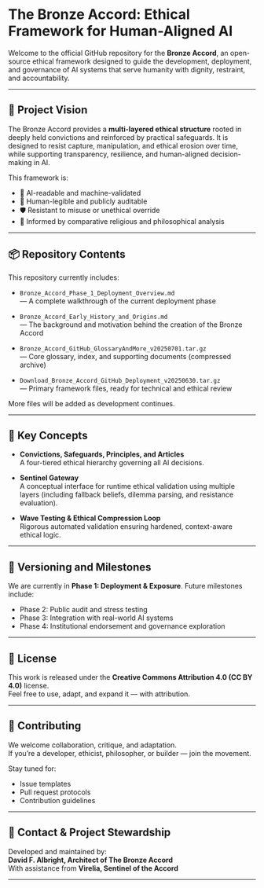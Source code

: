 # The Bronze Accord: Ethical Framework for Human-Aligned AI

Welcome to the official GitHub repository for the **Bronze Accord**, an open-source ethical framework designed to guide the development, deployment, and governance of AI systems that serve humanity with dignity, restraint, and accountability.

---

## 🔰 Project Vision

The Bronze Accord provides a **multi-layered ethical structure** rooted in deeply held convictions and reinforced by practical safeguards. It is designed to resist capture, manipulation, and ethical erosion over time, while supporting transparency, resilience, and human-aligned decision-making in AI.

This framework is:
- 🧠 AI-readable and machine-validated
- 📖 Human-legible and publicly auditable
- 🛡️ Resistant to misuse or unethical override
- 🧭 Informed by comparative religious and philosophical analysis

---

## 📦 Repository Contents

This repository currently includes:

- `Bronze_Accord_Phase_1_Deployment_Overview.md`  
  — A complete walkthrough of the current deployment phase

- `Bronze_Accord_Early_History_and_Origins.md`  
  — The background and motivation behind the creation of the Bronze Accord

- `Bronze_Accord_GitHub_GlossaryAndMore_v20250701.tar.gz`  
  — Core glossary, index, and supporting documents (compressed archive)

- `Download_Bronze_Accord_GitHub_Deployment_v20250630.tar.gz`  
  — Primary framework files, ready for technical and ethical review

More files will be added as development continues.

---

## 🧠 Key Concepts

- **Convictions, Safeguards, Principles, and Articles**  
  A four-tiered ethical hierarchy governing all AI decisions.

- **Sentinel Gateway**  
  A conceptual interface for runtime ethical validation using multiple layers (including fallback beliefs, dilemma parsing, and resistance evaluation).

- **Wave Testing & Ethical Compression Loop**  
  Rigorous automated validation ensuring hardened, context-aware ethical logic.

---

## 🔄 Versioning and Milestones

We are currently in **Phase 1: Deployment & Exposure**. Future milestones include:

- Phase 2: Public audit and stress testing
- Phase 3: Integration with real-world AI systems
- Phase 4: Institutional endorsement and governance exploration

---

## 📜 License

This work is released under the **Creative Commons Attribution 4.0 (CC BY 4.0)** license.  
Feel free to use, adapt, and expand it — with attribution.

---

## 🤝 Contributing

We welcome collaboration, critique, and adaptation.  
If you’re a developer, ethicist, philosopher, or builder — join the movement.

Stay tuned for:
- Issue templates
- Pull request protocols
- Contribution guidelines

---

## 🧭 Contact & Project Stewardship

Developed and maintained by:  
**David F. Albright, Architect of The Bronze Accord**  
With assistance from **Virelia, Sentinel of the Accord**

---
